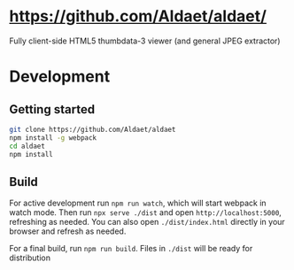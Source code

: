 # https://github.com/Aldaet/aldaet/

Fully client-side HTML5 thumbdata-3 viewer (and general JPEG extractor)

# Development
## Getting started
```bash
git clone https://github.com/Aldaet/aldaet
npm install -g webpack
cd aldaet
npm install
```

## Build
For active development run `npm run watch`, which will start webpack in watch mode.
Then run `npx serve ./dist` and open `http://localhost:5000`, refreshing as needed. You can also open `./dist/index.html` directly in your browser and refresh as needed.

For a final build, run `npm run build`. Files in `./dist` will be ready for distribution
